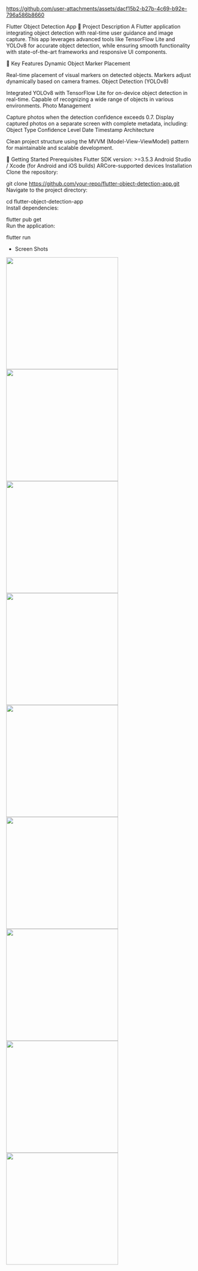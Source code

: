 


https://github.com/user-attachments/assets/dacf15b2-b27b-4c69-b92e-796a586b8660

Flutter Object Detection App
📖 Project Description
A Flutter application integrating object detection with real-time user guidance and image capture. This app leverages advanced tools like TensorFlow Lite and YOLOv8 for accurate object detection, while ensuring smooth functionality with state-of-the-art frameworks and responsive UI components.

🔑 Key Features
Dynamic Object Marker Placement

Real-time placement of visual markers on detected objects.
Markers adjust dynamically based on camera frames.
Object Detection (YOLOv8)

Integrated YOLOv8 with TensorFlow Lite for on-device object detection in real-time.
Capable of recognizing a wide range of objects in various environments.
Photo Management

Capture photos when the detection confidence exceeds 0.7.
Display captured photos on a separate screen with complete metadata, including:
Object Type
Confidence Level
Date
Timestamp
Architecture

Clean project structure using the MVVM (Model-View-ViewModel) pattern for maintainable and scalable development.

🚀 Getting Started
Prerequisites
Flutter SDK version: >=3.5.3
Android Studio / Xcode (for Android and iOS builds)
ARCore-supported devices
Installation
Clone the repository:


git clone https://github.com/your-repo/flutter-object-detection-app.git  
Navigate to the project directory:



cd flutter-object-detection-app  
Install dependencies:


flutter pub get  
Run the application:


flutter run  

    
- Screen Shots
 

<img src="https://github.com/user-attachments/assets/561e5601-383e-47d2-a533-2204753d8d8d" width="300" />
<img src="https://github.com/user-attachments/assets/5426eb8d-9bf5-4e1d-aff7-90cfdab009d9" width="300" />
<img src="https://github.com/user-attachments/assets/c23f15ff-c2b9-4951-ae70-50f959968663" width="300" />
<img src="https://github.com/user-attachments/assets/1ee76010-be83-408d-96ed-7fb9c1ba779b" width="300" />
<img src="https://github.com/user-attachments/assets/19cd42c0-deae-46d0-9958-91067c2d41a8" width="300" />
<img src="https://github.com/user-attachments/assets/c4a8b8a5-ccab-4132-936b-7e12d8e39cb5" width="300" />
<img src="https://github.com/user-attachments/assets/962fdecb-6e01-4878-9b9a-60734d9831cc" width="300" />
<img src="https://github.com/user-attachments/assets/2e84eed4-d02e-4644-b3a6-ade8e23d0f73" width="300" />
<img src="https://github.com/user-attachments/assets/df0e1aa9-4877-4744-a0ba-020fece94465" width="300" />

